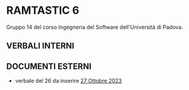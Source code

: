 # RAMTASTIC 6

Gruppo 14 del corso Ingegneria del Software dell'Università di Padova.

## VERBALI INTERNI


## DOCUMENTI ESTERNI 
- verbale del 26 da inserire
[27 Ottobre 2023](https://docs.google.com/document/d/1I8d31uvKAgfRBE6tZTuv4-6u204gGUlxTH-grn0Z800/edit?usp=sharing)
